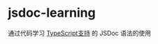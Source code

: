 # jsdoc-learning

通过代码学习 [TypeScript支持](https://www.typescriptlang.org/docs/handbook/jsdoc-supported-types.html) 的 JSDoc 语法的使用
